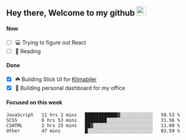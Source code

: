 ## Hey there, Welcome to my github <img src="https://media.giphy.com/media/hvRJCLFzcasrR4ia7z/giphy.gif" width="25px">

#### Now
- [ ] 💻 Trying to figure out React
- [ ] 📕 Reading

#### Done
- [x] ☘️ Building Slick UI for [Klimabiler](https://klimabiler.dk)
- [x] 🚀 Building personal dashboard for my office
 
 #### Focused on this week
<!--START_SECTION:waka-->

```text
JavaScript   11 hrs 2 mins   ████████████▓░░░░░░░░░░░░   50.53 %
SCSS         6 hrs 53 mins   ████████░░░░░░░░░░░░░░░░░   31.56 %
CSHTML       2 hrs 25 mins   ██▓░░░░░░░░░░░░░░░░░░░░░░   11.09 %
Other        47 mins         █░░░░░░░░░░░░░░░░░░░░░░░░   03.59 %
```

<!--END_SECTION:waka-->

